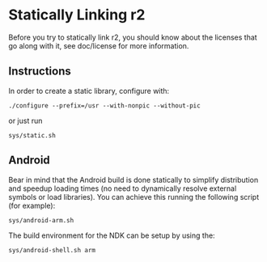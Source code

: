 Statically Linking r2
=====================

Before you try to statically link r2, you should know about the licenses that go along with it, see doc/license for more information.

Instructions
------------

In order to create a static library, configure with:

	./configure --prefix=/usr --with-nonpic --without-pic

or just run

	sys/static.sh

Android
-------

Bear in mind that the Android build is done statically to simplify distribution and speedup loading times (no need to dynamically resolve external symbols or load libraries). You can achieve this running the following script (for example):

	sys/android-arm.sh

The build environment for the NDK can be setup by using the:

	sys/android-shell.sh arm
